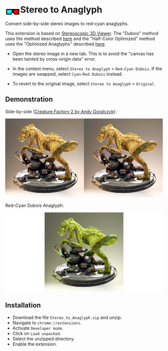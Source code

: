  # <img src="anaglyph48.png" align="left"> Stereo to Anaglyph 

Convert side-by-side stereo images to red–cyan anaglyphs.

This extension is based on [Stereoscopic 3D Viewer](https://chrome.google.com/webstore/detail/stereoscopic-3d-viewer/gjihpcejlpnmjimgafnfmfkbglajmdlg). The "Dubois" method uses the method described [here](http://stereo.jpn.org/eng/stphmkr/help/stereo_13.htm) and the "Half-Color Optimized" method uses the "Optimized Anaglyphs" described [here](https://3dtv.at/Knowhow/AnaglyphComparison_en.aspx).

- Open the stereo image in a new tab. This is to avoid the "canvas has been tainted by cross-origin data" error.

- In the context menu, select `Stereo to Anaglyph` > `Red–Cyan Dubois`. If the images are swapped, select `Cyan–Red Dubois` instead.

- To revert to the original image, select  `Stereo to Anaglyph` > `Original`.
 
## Demonstration

Side-by-side ([Creature Factory 2 by Andy Goralczyk](https://docs.blender.org/manual/en/latest/render/output/properties/stereoscopy/usage.html)): 

![stereoscopy_side-by-side](demo/stereoscopy_side-by-side.png)

Red–Cyan Dubois Anaglyph: 

![red_cyan_dubois_anaglyph](demo/red_cyan_dubois_anaglyph.png)

## Installation

- Download the file `Stereo_to_Anaglyph.zip` and unzip.
- Navigate to ``chrome://extensions``.
- Activate ``Developer mode``.
- Click on ``Load unpacked``.
- Select the unzipped directory.
- Enable the extension.
